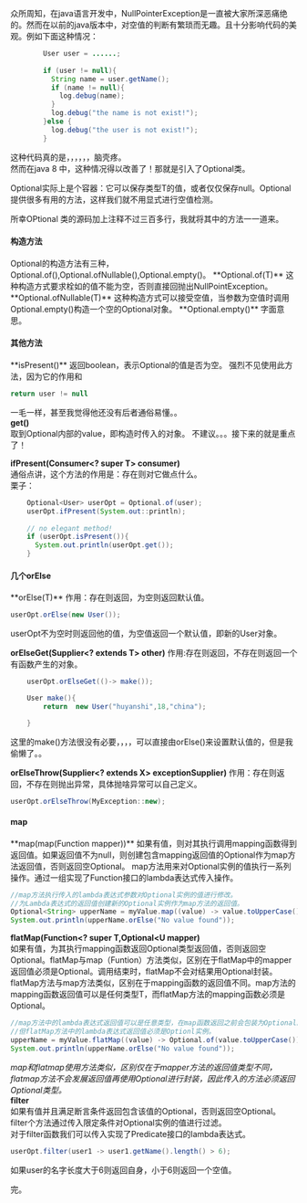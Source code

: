 众所周知，在java语言开发中，NullPointerException是一直被大家所深恶痛绝的。然而在以前的java版本中，对空值的判断有繁琐而无趣。且十分影响代码的美观。例如下面这种情况：  

```java
	    User user = ......;
	    
	    if (user != null){
	      String name = user.getName();
	      if (name != null){
	        log.debug(name);
	      }
	      log.debug("the name is not exist!");
	    }else {
	      log.debug("the user is not exist!");
		}
```		
这种代码真的是，，，，，，脑壳疼。  
然而在java 8 中，这种情况得以改善了！那就是引入了Optional类。  

Optional实际上是个容器：它可以保存类型T的值，或者仅仅保存null。Optional提供很多有用的方法，这样我们就不用显式进行空值检测。

所幸OPtional 类的源码加上注释不过三百多行，我就将其中的方法一一道来。 
 
<h4>构造方法</h4>
Optional的构造方法有三种，Optional.of(),Optional.ofNullable(),Optional.empty()。  
**Optional.of(T)**  
这种构造方式要求栓如的值不能为空，否则直接回抛出NullPointException。  
**Optional.ofNullable(T)**  
这种构造方式可以接受空值，当参数为空值时调用Optional.empty()构造一个空的Optional对象。  
**Optional.empty()**  
字面意思。  
<h4>其他方法</h4>
**isPresent()**
返回boolean，表示Optional的值是否为空。
强烈不见使用此方法，因为它的作用和  

```java
return user != null
```
一毛一样，甚至我觉得他还没有后者通俗易懂。。  
**get()**  
取到Optional内部的value，即构造时传入的对象。
不建议。。。接下来的就是重点了！

**ifPresent(Consumer<? super T> consumer)**  
通俗点讲，这个方法的作用是：存在则对它做点什么。  
栗子：  

```java
 	Optional<User> userOpt = Optional.of(user);
    userOpt.ifPresent(System.out::println);
    
    // no elegant method!
    if (userOpt.isPresent()){
      System.out.println(userOpt.get());
    }
```  
<h4>几个orElse</h4>  
**orElse(T)**   
作用：存在则返回，为空则返回默认值。  

```java
userOpt.orElse(new User());
```  
userOpt不为空时则返回他的值，为空值返回一个默认值，即新的User对象。  

**orElseGet(Supplier<? extends T> other)**
作用:存在则返回，不存在则返回一个有函数产生的对象。  

```java
	userOpt.orElseGet(()-> make());

  	User make(){
    	return  new User("huyanshi",18,"china");

  	}
```  
这里的make()方法很没有必要，，，，可以直接由orElse()来设置默认值的，但是我偷懒了。。  

**orElseThrow(Supplier<? extends X> exceptionSupplier)**
作用：存在则返回，不存在则抛出异常，具体抛啥异常可以自己定义。  

```java
userOpt.orElseThrow(MyException::new);
```  
<h4>map</h4>
**map(map(Function<? super T,? extends U> mapper))**  
  如果有值，则对其执行调用mapping函数得到返回值。如果返回值不为null，则创建包含mapping返回值的Optional作为map方法返回值，否则返回空Optional。
map方法用来对Optional实例的值执行一系列操作。通过一组实现了Function接口的lambda表达式传入操作。  

```java
//map方法执行传入的lambda表达式参数对Optional实例的值进行修改。  
//为Lambda表达式的返回值创建新的Optional实例作为map方法的返回值。  
Optional<String> upperName = myValue.map((value) -> value.toUpperCase());  
System.out.println(upperName.orElse("No value found"));
```
**flatMap(Function<? super T,Optional<U mapper)**  
如果有值，为其执行mapping函数返回Optional类型返回值，否则返回空Optional。flatMap与map（Funtion）方法类似，区别在于flatMap中的mapper返回值必须是Optional。调用结束时，flatMap不会对结果用Optional封装。  
flatMap方法与map方法类似，区别在于mapping函数的返回值不同。map方法的mapping函数返回值可以是任何类型T，而flatMap方法的mapping函数必须是Optional。  

```java
//map方法中的lambda表达式返回值可以是任意类型，在map函数返回之前会包装为Optional。   
//但flatMap方法中的lambda表达式返回值必须是Optionl实例。   
upperName = myValue.flatMap((value) -> Optional.of(value.toUpperCase()));  
System.out.println(upperName.orElse("No value found")); 
```
*map和flatmap使用方法类似，区别仅在于mapper方法的返回值类型不同，flatmap方法不会发展返回值再使用Optional进行封装，因此传入的方法必须返回Optional类型。*  
**filter**  
如果有值并且满足断言条件返回包含该值的Optional，否则返回空Optional。  
filter个方法通过传入限定条件对Optional实例的值进行过滤。  
对于filter函数我们可以传入实现了Predicate接口的lambda表达式。

```java
userOpt.filter(user1 -> user1.getName().length() > 6);
```
如果user的名字长度大于6则返回自身，小于6则返回一个空值。  

完。